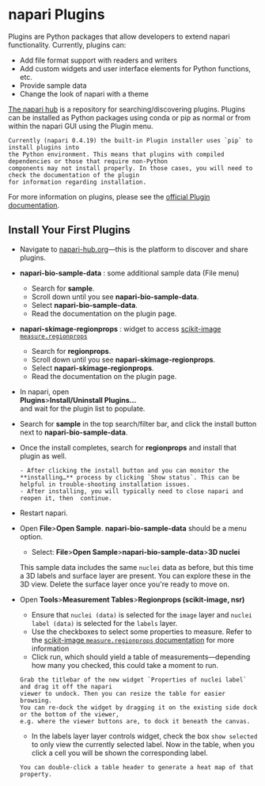 # napari Plugins

Plugins are Python packages that allow developers to extend napari functionality.
Currently, plugins can:
* Add file format support with readers and writers
* Add custom widgets and user interface elements for Python functions, etc.
* Provide sample data
* Change the look of napari with a theme

[The napari hub](https://www.napari-hub.org) is a repository for searching/discovering plugins.
Plugins can be installed as Python packages using conda or pip as normal or from within the
napari GUI using the Plugin menu.

```{note}
Currently (napari 0.4.19) the built-in Plugin installer uses `pip` to install plugins into
the Python environment. This means that plugins with compiled dependencies or those that require non-Python
components may not install properly. In those cases, you will need to check the documentation of the plugin
for information regarding installation.
```

For more information on plugins, please see the [official Plugin documentation](https://napari.org/stable/plugins/index.html).

## Install Your First Plugins  
* Navigate to [napari-hub.org](https://www.napari-hub.org)—this is the platform to discover and share plugins.  
* **napari-bio-sample-data** : some additional sample data (File menu)
    * Search for **sample**.
    * Scroll down until you see **napari-bio-sample-data**.  
    * Select **napari-bio-sample-data**.  
    * Read the documentation on the plugin page. 
* **napari-skimage-regionprops** : widget to access [scikit-image `measure.regionprops`](https://scikit-image.org/docs/stable/api/skimage.measure.html#skimage.measure.regionprops)
    * Search for **regionprops**.
    * Scroll down until you see **napari-skimage-regionprops**.  
    * Select **napari-skimage-regionprops**.  
    * Read the documentation on the plugin page. 
* In napari, open  
**Plugins**>**Install/Uninstall Plugins...**   
and wait for the plugin list to populate.  
* Search for **sample** in the top search/filter bar, and click the install button next to **napari-bio-sample-data**.
* Once the install completes, search for **regionprops** and install that plugin as well.  

    ```{note}
    - After clicking the install button and you can monitor the **installing…** process by clicking `Show status`. This can be helpful in trouble-shooting installation issues.
    - After installing, you will typically need to close napari and reopen it, then  continue.
    ``` 

* Restart napari. 
* Open **File**>**Open Sample**. **napari-bio-sample-data** should be a menu option.  
    * Select: **File**>**Open Sample**>**napari-bio-sample-data**>**3D nuclei**  

    This sample data includes the same `nuclei` data as before, but this time a 3D labels and surface layer
    are present. You can explore these in the 3D view. Delete the surface layer once you're ready to move
    on.
* Open **Tools**>**Measurement Tables**>**Regionprops (scikit-image, nsr)**
    * Ensure that `nuclei (data)` is selected for the `image` layer and `nuclei label (data)` is selected
    for the `labels` layer.
    * Use the checkboxes to select some properties to measure. Refer to the [scikit-image `measure.regionprops` documentation](https://scikit-image.org/docs/stable/api/skimage.measure.html#skimage.measure.regionprops) for more information
    * Click run, which should yield a table of measurements—depending how many you checked, this could take
    a moment to run.

    ```{tip}
    Grab the titlebar of the new widget `Properties of nuclei label` and drag it off the napari
    viewer to undock. Then you can resize the table for easier browsing.
    You can re-dock the widget by dragging it on the existing side dock  or the bottom of the viewer,
    e.g. where the viewer buttons are, to dock it beneath the canvas.
    ```

    * In the labels layer layer controls widget, check the box `show selected` to only view the currently
    selected label. Now in the table, when you click a cell you will be shown the corresponding label.
    
    ```{tip}
    You can double-click a table header to generate a heat map of that property.
    ```

